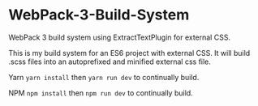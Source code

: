 # WebPack-3-Build-System
WebPack 3 build system using ExtractTextPlugin for external CSS. 

This is my build system for an ES6 project with external CSS. It will build .scss files into an autoprefixed and minified external css file.

Yarn `yarn install` then `yarn run dev` to continually build.

NPM `npm install` then `npm run dev` to continually build.